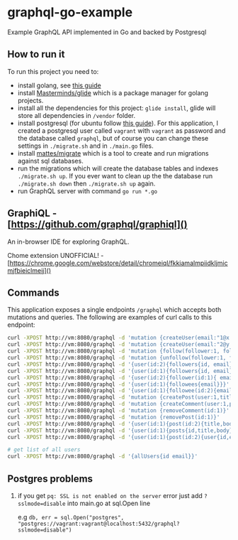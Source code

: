 # graphql-go-example

Example GraphQL API implemented in Go and backed by Postgresql

## How to run it

To run this project you need to:
- install golang, see [this guide](https://golang.org/doc/install)
- install [Masterminds/glide](https://github.com/Masterminds/glide) which is a package manager for golang projects.
- install all the dependencies for this project: `glide install`, glide will store all dependencies in `/vendor` folder.
- install postgresql (for ubuntu follow [this guide](https://help.ubuntu.com/community/PostgreSQL)). For this application, I created a postgresql user called `vagrant` with `vagrant` as password and the database called `graphql`, but of course you can change these settings in `./migrate.sh` and in `./main.go` files.
- install [mattes/migrate](https://github.com/mattes/migrate) which is a tool to create and run migrations against sql databases.
- run the migrations which will create the database tables and indexes `./migrate.sh up`. If you ever want to clean up the the database run `./migrate.sh down` then `./migrate.sh up` again.
- run GraphQL server with command `go run *.go`

## GraphiQL - [https://github.com/graphql/graphiql]()

An in-browser IDE for exploring GraphQL.

Chome extension UNOFFICIAL! - [https://chrome.google.com/webstore/detail/chromeiql/fkkiamalmpiidkljmicmjfbieiclmeij]()

## Commands

This application exposes a single endpoints `/graphql` which accepts both mutations and queries.
The following are examples of curl calls to this endpoint:

```bash
curl -XPOST http://vm:8080/graphql -d 'mutation {createUser(email:"1@x.co"){id, email}}'
curl -XPOST http://vm:8080/graphql -d 'mutation {createUser(email:"2@y.co"){id, email}}'
curl -XPOST http://vm:8080/graphql -d 'mutation {follow(follower:1, followee:2)}'
curl -XPOST http://vm:8080/graphql -d 'mutation {unfollow(follower:1, followee:2)}'
curl -XPOST http://vm:8080/graphql -d '{user(id:2){followers{id, email}}}'
curl -XPOST http://vm:8080/graphql -d '{user(id:1){followers{id, email}}}'
curl -XPOST http://vm:8080/graphql -d '{user(id:2){follower(id:1){ email}}}'
curl -XPOST http://vm:8080/graphql -d '{user(id:1){followees{email}}}'
curl -XPOST http://vm:8080/graphql -d '{user(id:1){followee(id:2){email}}}'
curl -XPOST http://vm:8080/graphql -d 'mutation {createPost(user:1,title:"p1",body:"b1"){id}}'
curl -XPOST http://vm:8080/graphql -d 'mutation {createComment(user:1,post:1,title:"t1",body:"b1"){id}}'
curl -XPOST http://vm:8080/graphql -d 'mutation {removeComment(id:1)}'
curl -XPOST http://vm:8080/graphql -d 'mutation {removePost(id:1)}'
curl -XPOST http://vm:8080/graphql -d '{user(id:1){post(id:2){title,body}}}'
curl -XPOST http://vm:8080/graphql -d '{user(id:1){posts{id,title,body}}}'
curl -XPOST http://vm:8080/graphql -d '{user(id:1){post(id:2){user{id,email}}}}'

# get list of all users
curl -XPOST http://vm:8080/graphql -d '{allUsers{id email}}'

```

## Postgres problems
1. if you get `pq: SSL is not enabled on the server` error just add `?sslmode=disable` into main.go at sql.Open line

    e.g `db, err = sql.Open("postgres", "postgres://vagrant:vagrant@localhost:5432/graphql?sslmode=disable")`
